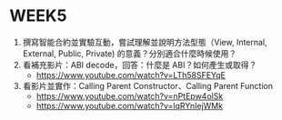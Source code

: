 # WEEK5

1. 撰寫智能合約並實驗互動，嘗試理解並說明方法型態（View, Internal, External, Public, Private) 的意義？分別適合什麼時候使用？
2. 看補充影片：ABI decode，回答：什麼是 ABI？如何產生或取得？
    - https://www.youtube.com/watch?v=LTh58SFEYqE
3. 看影片並實作：Calling Parent Constructor、Calling Parent Function
    - https://www.youtube.com/watch?v=nPtEpw4olSk
    - https://www.youtube.com/watch?v=lqRYnIejWMk